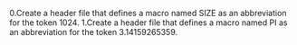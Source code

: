 0.Create a header file that defines a macro named SIZE as an abbreviation for the token 1024.
1.Create a header file that defines a macro named PI as an abbreviation for the token 3.14159265359.
